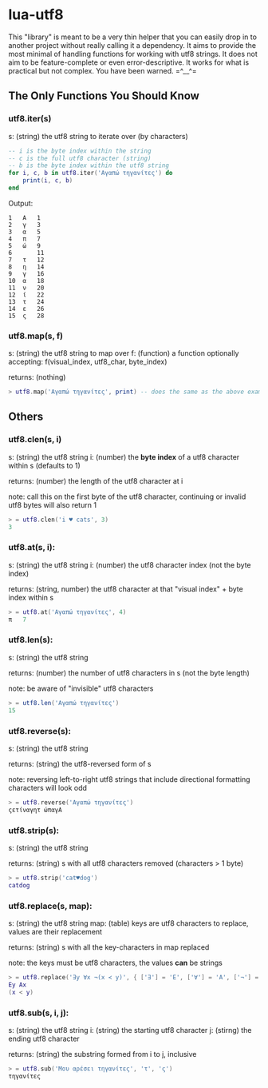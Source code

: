 # lua-utf8

This "library" is meant to be a very thin helper that you can easily drop in to another project without really calling it a dependency.  It aims to provide the most minimal of handling functions for working with utf8 strings.  It does not aim to be feature-complete or even error-descriptive.  It works for what is practical but not complex.  You have been warned. =^__^=

## The Only Functions You Should Know


### utf8.iter(s)

s: (string) the utf8 string to iterate over (by characters)

```lua
-- i is the byte index within the string
-- c is the full utf8 character (string)
-- b is the byte index within the utf8 string
for i, c, b in utf8.iter('Αγαπώ τηγανίτες') do
	print(i, c, b)
end
```

Output:

	1	Α	1
	2	γ	3
	3	α	5
	4	π	7
	5	ώ	9
	6		11
	7	τ	12
	8	η	14
	9	γ	16
	10	α	18
	11	ν	20
	12	ί	22
	13	τ	24
	14	ε	26
	15	ς	28

### utf8.map(s, f)
s: (string) the utf8 string to map over
f: (function) a function optionally accepting: f(visual_index, utf8_char, byte_index)

returns: (nothing)

```lua
> utf8.map('Αγαπώ τηγανίτες', print) -- does the same as the above example
```

## Others

### utf8.clen(s, i)
s: (string) the utf8 string
i: (number) the **byte index** of a utf8 character within s (defaults to 1)

returns: (number) the length of the utf8 character at i

note: call this on the first byte of the utf8 character, continuing or invalid utf8 bytes will also return 1

```lua
> = utf8.clen('i ♥ cats', 3)
3
```

### utf8.at(s, i):
s: (string) the utf8 string
i: (number) the utf8 character index (not the byte index)

returns: (string, number) the utf8 character at that "visual index" + byte index within s

```lua
> = utf8.at('Αγαπώ τηγανίτες', 4)
π	7
```

### utf8.len(s):
s: (string) the utf8 string

returns: (number) the number of utf8 characters in s (not the byte length)

note: be aware of "invisible" utf8 characters

```lua
> = utf8.len('Αγαπώ τηγανίτες')
15
```

### utf8.reverse(s):
s: (string) the utf8 string

returns: (string) the utf8-reversed form of s

note: reversing left-to-right utf8 strings that include directional formatting characters will look odd

```lua
> = utf8.reverse('Αγαπώ τηγανίτες')
ςετίναγητ ώπαγΑ
```

### utf8.strip(s):
s: (string) the utf8 string

returns: (string) s with all utf8 characters removed (characters > 1 byte)

```lua
> = utf8.strip('cat♥dog')
catdog
```

### utf8.replace(s, map):
s: (string) the utf8 string
map: (table) keys are utf8 characters to replace, values are their replacement

returns: (string) s with all the key-characters in map replaced

note: the keys must be utf8 characters, the values **can** be strings

```lua
> = utf8.replace('∃y ∀x ¬(x ≺ y)', { ['∃'] = 'E', ['∀'] = 'A', ['¬'] = '\r\n', ['≺'] = '<' })
Ey Ax 
(x < y)
```

### utf8.sub(s, i, j):
s: (string) the utf8 string
i: (string) the starting utf8 character
j: (stirng) the ending utf8 character

returns: (string) the substring formed from i to j, inclusive

```lua
> = utf8.sub('Μου αρέσει τηγανίτες', 'τ', 'ς')
τηγανίτες
```
